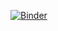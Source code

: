 [![Binder](https://mybinder.org/badge_logo.svg)](https://mybinder.org/v2/gh/arijitnus/BGC_workshop/HEAD)

